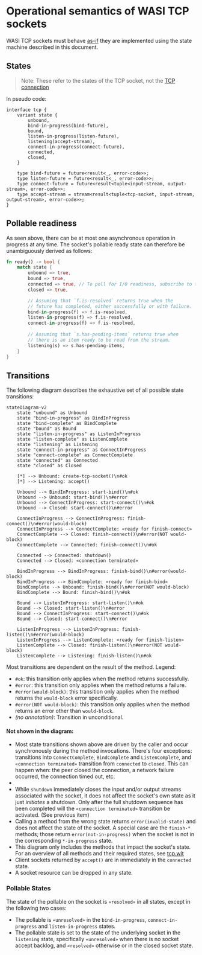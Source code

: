 # Operational semantics of WASI TCP sockets

WASI TCP sockets must behave [as-if](https://en.wikipedia.org/wiki/As-if_rule) they are implemented using the state machine described in this document.

## States
> Note: These refer to the states of the TCP socket, not the [TCP connection](https://datatracker.ietf.org/doc/html/rfc9293#name-state-machine-overview)

In pseudo code:

```wit
interface tcp {
    variant state {
        unbound,
        bind-in-progress(bind-future),
        bound,
        listen-in-progress(listen-future),
        listening(accept-stream),
        connect-in-progress(connect-future),
        connected,
        closed,
    }

    type bind-future = future<result<_, error-code>>;
    type listen-future = future<result<_, error-code>>;
    type connect-future = future<result<tuple<input-stream, output-stream>, error-code>>;
    type accept-stream = stream<result<tuple<tcp-socket, input-stream, output-stream>, error-code>>;
}
```

## Pollable readiness
As seen above, there can be at most one asynchronous operation in progress at any time. The socket's pollable ready state can therefore be unambiguously derived as follows:

```rs
fn ready() -> bool {
    match state {
        unbound => true,
        bound => true,
        connected => true, // To poll for I/O readiness, subscribe to the input and output streams.
        closed => true,

        // Assuming that `f.is-resolved` returns true when the
        // future has completed, either successfully or with failure.
        bind-in-progress(f) => f.is-resolved,
        listen-in-progress(f) => f.is-resolved,
        connect-in-progress(f) => f.is-resolved,
        
        // Assuming that `s.has-pending-items` returns true when
        // there is an item ready to be read from the stream.
        listening(s) => s.has-pending-items,
    }
}
```

## Transitions
The following diagram describes the exhaustive set of all possible state transitions:

```mermaid
stateDiagram-v2
    state "unbound" as Unbound
    state "bind-in-progress" as BindInProgress
    state "bind-complete" as BindComplete
    state "bound" as Bound
    state "listen-in-progress" as ListenInProgress
    state "listen-complete" as ListenComplete
    state "listening" as Listening
    state "connect-in-progress" as ConnectInProgress
    state "connect-complete" as ConnectComplete
    state "connected" as Connected
    state "closed" as Closed

    [*] --> Unbound: create-tcp-socket()\n#ok
    [*] --> Listening: accept()

    Unbound --> BindInProgress: start-bind()\n#ok
    Unbound --> Unbound: start-bind()\n#error
    Unbound --> ConnectInProgress: start-connect()\n#ok
    Unbound --> Closed: start-connect()\n#error

    ConnectInProgress --> ConnectInProgress: finish-connect()\n#error(would-block)
    ConnectInProgress --> ConnectComplete: «ready for finish-connect»
    ConnectComplete --> Closed: finish-connect()\n#error(NOT would-block)
    ConnectComplete --> Connected: finish-connect()\n#ok

    Connected --> Connected: shutdown()
    Connected --> Closed: «connection terminated»
    
    BindInProgress --> BindInProgress: finish-bind()\n#error(would-block)
    BindInProgress --> BindComplete: «ready for finish-bind»
    BindComplete --> Unbound: finish-bind()\n#error(NOT would-block)
    BindComplete --> Bound: finish-bind()\n#ok

    Bound --> ListenInProgress: start-listen()\n#ok
    Bound --> Closed: start-listen()\n#error
    Bound --> ConnectInProgress: start-connect()\n#ok
    Bound --> Closed: start-connect()\n#error

    ListenInProgress --> ListenInProgress: finish-listen()\n#error(would-block)
    ListenInProgress --> ListenComplete: «ready for finish-listen»
    ListenComplete --> Closed: finish-listen()\n#error(NOT would-block)
    ListenComplete --> Listening: finish-listen()\n#ok
```

Most transitions are dependent on the result of the method. Legend:
- `#ok`: this transition only applies when the method returns successfully.
- `#error`: this transition only applies when the method returns a failure.
- `#error(would-block)`: this transition only applies when the method returns the `would-block` error specifically.
- `#error(NOT would-block)`: this transition only applies when the method returns an error other than `would-block`.
- _(no annotation)_: Transition in unconditional.

#### Not shown in the diagram:
- Most state transitions shown above are driven by the caller and occur synchronously during the method invocations. There's four exceptions: transitions into `ConnectComplete`, `BindComplete` and `ListenComplete`, and `«connection terminated»` transition from `connected` to `closed`. This can happen when: the peer closed the connection, a network failure occurred, the connection timed out, etc.
- 
- While `shutdown` immediately closes the input and/or output streams associated with the socket, it does not affect the socket's own state as it just _initiates_ a shutdown. Only after the full shutdown sequence has been completed will the `«connection terminated»` transition be activated. (See previous item)
- Calling a method from the wrong state returns `error(invalid-state)` and does not affect the state of the socket. A special case are the `finish-*` methods; those return `error(not-in-progress)` when the socket is not in the corresponding `*-in-progress` state.
- This diagram only includes the methods that impact the socket's state. For an overview of all methods and their required states, see [tcp.wit](./wit/tcp.wit)
- Client sockets returned by `accept()` are in immediately in the `connected` state.
- A socket resource can be dropped in any state.

### Pollable States

The state of the pollable on the socket is `«resolved»` in all states, except in the following two cases:

* The pollable is `«unresolved»` in the `bind-in-progress`, `connect-in-progress` and `listen-in-progress` states.
* The pollable state is set to the state of the underlying socket in the `listening` state, specifically `«unresolved»` when there is no socket accept backlog, and `«resolved»` otherwise or in the closed socket state.
